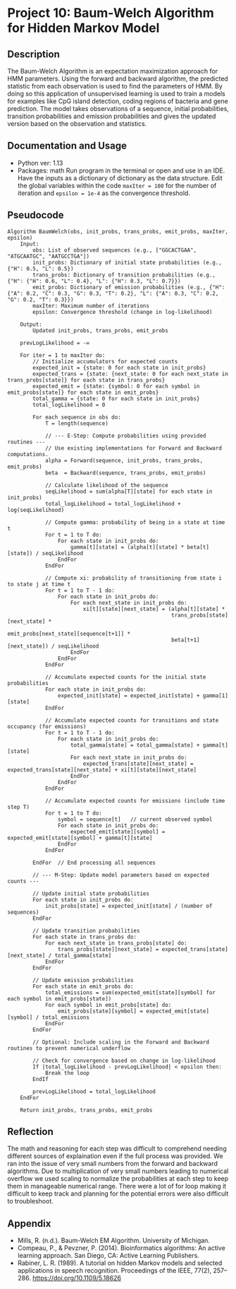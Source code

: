# Project 10: Baum-Welch Algorithm for Hidden Markov Model
## Description

The Baum-Welch Algorithm is an expectation maximization approach for HMM parameters. Using the forward and backward algorithm, the predicted statistic from each observation is used to find the parameters of HMM. By doing so this application of unsupervised learning is used to train a models for examples like CpG island detection, coding regions of bacteria and gene prediction. The model takes observations of a sequence, initial probabilities, transition probabilities and emission probabilities and gives the updated version based on the observation and statistics. 
## Documentation and Usage
- Python ver: 1.13
- Packages: math
Run program in the terminal or open and use in an IDE. 
Have the inputs as a dictionary of dictionary as the data structure.
Edit the global variables within the code `maxIter = 100` for the number of iteration and `epsilon = 1e-4` as the convergence threshold.
## Pseudocode
```
Algorithm BaumWelch(obs, init_probs, trans_probs, emit_probs, maxIter, epsilon)
    Input:
        obs: List of observed sequences (e.g., ["GGCACTGAA", "ATGCAATGC", "AATGCCTGA"])
        init_probs: Dictionary of initial state probabilities (e.g., {"H": 0.5, "L": 0.5})
        trans_probs: Dictionary of transition probabilities (e.g., {"H": {"H": 0.6, "L": 0.4}, "L": {"H": 0.3, "L": 0.7}})
        emit_probs: Dictionary of emission probabilities (e.g., {"H": {"A": 0.2, "C": 0.3, "G": 0.3, "T": 0.2}, "L": {"A": 0.3, "C": 0.2, "G": 0.2, "T": 0.3}})
        maxIter: Maximum number of iterations
        epsilon: Convergence threshold (change in log-likelihood)

    Output:
        Updated init_probs, trans_probs, emit_probs

    prevLogLikelihood = -∞

    For iter = 1 to maxIter do:
        // Initialize accumulators for expected counts
        expected_init = {state: 0 for each state in init_probs}
        expected_trans = {state: {next_state: 0 for each next_state in trans_probs[state]} for each state in trans_probs}
        expected_emit = {state: {symbol: 0 for each symbol in emit_probs[state]} for each state in emit_probs}
        total_gamma = {state: 0 for each state in init_probs}
        total_logLikelihood = 0

        For each sequence in obs do:
            T = length(sequence)

            // --- E-Step: Compute probabilities using provided routines ---
            // Use existing implementations for Forward and Backward computations.
            alpha = Forward(sequence, init_probs, trans_probs, emit_probs)
            beta  = Backward(sequence, trans_probs, emit_probs)

            // Calculate likelihood of the sequence
            seqLikelihood = sum(alpha[T][state] for each state in init_probs)
            total_logLikelihood = total_logLikelihood + log(seqLikelihood)

            // Compute gamma: probability of being in a state at time t
            For t = 1 to T do:
                For each state in init_probs do:
                    gamma[t][state] = (alpha[t][state] * beta[t][state]) / seqLikelihood
                EndFor
            EndFor

            // Compute xi: probability of transitioning from state i to state j at time t
            For t = 1 to T - 1 do:
                For each state in init_probs do:
                    For each next_state in init_probs do:
                        xi[t][state][next_state] = (alpha[t][state] *
                                                    trans_probs[state][next_state] *
                                                    emit_probs[next_state][sequence[t+1]] *
                                                    beta[t+1][next_state]) / seqLikelihood
                    EndFor
                EndFor
            EndFor

            // Accumulate expected counts for the initial state probabilities
            For each state in init_probs do:
                expected_init[state] = expected_init[state] + gamma[1][state]
            EndFor

            // Accumulate expected counts for transitions and state occupancy (for emissions)
            For t = 1 to T - 1 do:
                For each state in init_probs do:
                    total_gamma[state] = total_gamma[state] + gamma[t][state]
                    For each next_state in init_probs do:
                        expected_trans[state][next_state] = expected_trans[state][next_state] + xi[t][state][next_state]
                    EndFor
                EndFor
            EndFor

            // Accumulate expected counts for emissions (include time step T)
            For t = 1 to T do:
                symbol = sequence[t]   // current observed symbol
                For each state in init_probs do:
                    expected_emit[state][symbol] = expected_emit[state][symbol] + gamma[t][state]
                EndFor
            EndFor

        EndFor  // End processing all sequences

        // --- M-Step: Update model parameters based on expected counts ---

        // Update initial state probabilities
        For each state in init_probs do:
            init_probs[state] = expected_init[state] / (number of sequences)
        EndFor

        // Update transition probabilities
        For each state in trans_probs do:
            For each next_state in trans_probs[state] do:
                trans_probs[state][next_state] = expected_trans[state][next_state] / total_gamma[state]
            EndFor
        EndFor

        // Update emission probabilities
        For each state in emit_probs do:
            total_emissions = sum(expected_emit[state][symbol] for each symbol in emit_probs[state])
            For each symbol in emit_probs[state] do:
                emit_probs[state][symbol] = expected_emit[state][symbol] / total_emissions
            EndFor
        EndFor

        // Optional: Include scaling in the Forward and Backward routines to prevent numerical underflow

        // Check for convergence based on change in log-likelihood
        If |total_logLikelihood - prevLogLikelihood| < epsilon then:
            Break the loop
        EndIf

        prevLogLikelihood = total_logLikelihood
    EndFor

    Return init_probs, trans_probs, emit_probs
```
 
## Reflection

The math and reasoning for each step was difficult to comprehend needing different sources of explaination even if the full process was provided. 
We ran into the issue of very small numbers from the forward and backward algorithms. Due to multiplication of very small numbers leading to numerical overflow we used scaling to normalize the probabilities at each step to keep them in manageable numerical range. There were a lot of for loop making it difficult to keep track and planning for the potential errors were also difficult to troubleshoot. 

## Appendix
- Mills, R. (n.d.). Baum-Welch EM Algorithm. University of Michigan.
- Compeau, P., & Pevzner, P. (2014). Bioinformatics algorithms: An active learning approach. San Diego, CA: Active Learning Publishers.
- Rabiner, L. R. (1989). A tutorial on hidden Markov models and selected applications in speech recognition. Proceedings of the IEEE, 77(2), 257–286. https://doi.org/10.1109/5.18626
